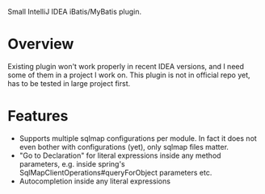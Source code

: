 Small IntelliJ IDEA iBatis/MyBatis plugin.

# Overview

Existing plugin won't work properly in recent IDEA versions, and I need some of them in a project I work on.
This plugin is not in official repo yet, has to be tested in large project first.

# Features

* Supports multiple sqlmap configurations per module. In fact it does not even bother with configurations (yet), only sqlmap files matter.
* "Go to Declaration" for literal expressions inside any method parameters, e.g. inside spring's SqlMapClientOperations#queryForObject parameters etc.
* Autocompletion inside any literal expressions